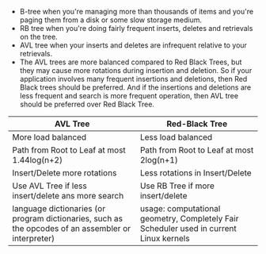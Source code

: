 * B-tree when you're managing more than thousands of items and you're paging them from a disk or some slow storage medium.
* RB tree when you're doing fairly frequent inserts, deletes and retrievals on the tree.
* AVL tree when your inserts and deletes are infrequent relative to your retrievals.
* The AVL trees are more balanced compared to Red Black Trees, but they may cause more rotations during insertion and deletion. So if your application involves many frequent insertions and deletions, then Red Black trees should be preferred. And if the insertions and deletions are less frequent and search is more frequent operation, then AVL tree should be preferred over Red Black Tree.

| AVL Tree | Red-Black Tree |
| --- | --- |
| More load balanced | Less load balanced |
| Path from Root to Leaf at most 1.44log(n+2) | Path from Root to Leaf at most 2log(n+1) | 
| Insert/Delete more rotations | Less rotations in Insert/Delete |
| Use AVL Tree if less insert/delete ans more search |  Use RB Tree if more insert/delete | 
| language dictionaries (or program dictionaries, such as the opcodes of an assembler or interpreter) | usage: computational geometry, Completely Fair Scheduler used in current Linux kernels|

